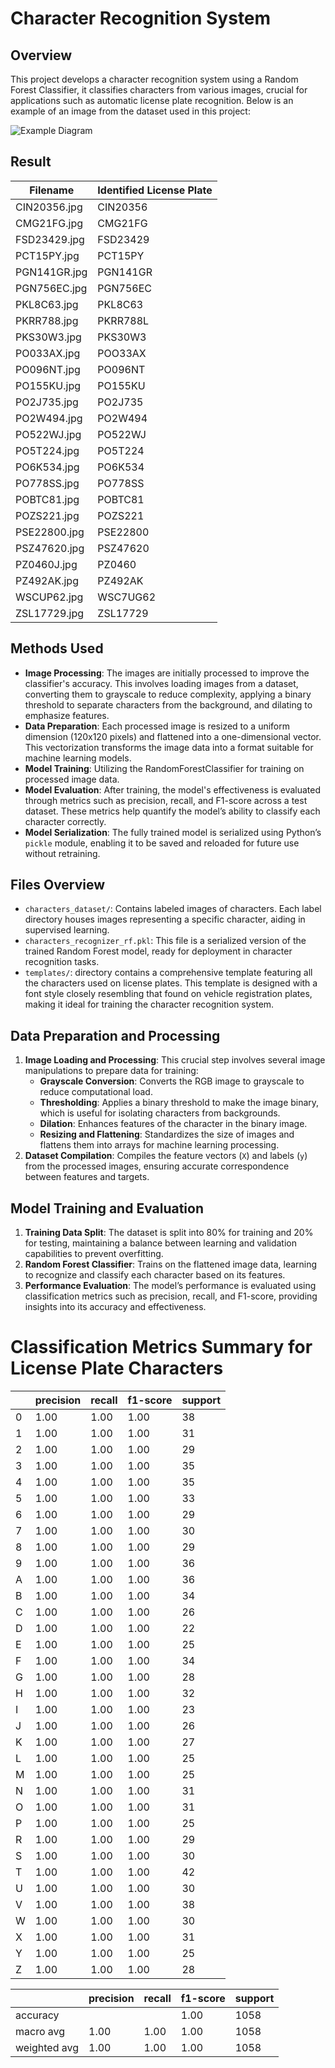 # Character Recognition System

## Overview
This project develops a character recognition system using a Random Forest Classifier, it classifies characters from various images, crucial for applications such as automatic license plate recognition. Below is an example of an image from the dataset used in this project:

![Example Diagram](images/PKL8C63.jpg)
## Result
| Filename    | Identified License Plate |
|-------------|--------------------------|
| CIN20356.jpg | CIN20356                 |
| CMG21FG.jpg | CMG21FG                  |
| FSD23429.jpg | FSD23429                 |
| PCT15PY.jpg | PCT15PY                  |
| PGN141GR.jpg | PGN141GR                 |
| PGN756EC.jpg | PGN756EC                 |
| PKL8C63.jpg | PKL8C63                  |
| PKRR788.jpg | PKRR788L                 |
| PKS30W3.jpg | PKS30W3                  |
| PO033AX.jpg | POO33AX                  |
| PO096NT.jpg | PO096NT                  |
| PO155KU.jpg | PO155KU                  |
| PO2J735.jpg | PO2J735                  |
| PO2W494.jpg | PO2W494                  |
| PO522WJ.jpg | PO522WJ                  |
| PO5T224.jpg | PO5T224                  |
| PO6K534.jpg | PO6K534                  |
| PO778SS.jpg | PO778SS                  |
| POBTC81.jpg | POBTC81                  |
| POZS221.jpg | POZS221                  |
| PSE22800.jpg | PSE22800                 |
| PSZ47620.jpg | PSZ47620                 |
| PZ0460J.jpg | PZ0460                   |
| PZ492AK.jpg | PZ492AK                  |
| WSCUP62.jpg | WSC7UG62                 |
| ZSL17729.jpg | ZSL17729                 |

## Methods Used
- **Image Processing**: The images are initially processed to improve the classifier's accuracy. This involves loading images from a dataset, converting them to grayscale to reduce complexity, applying a binary threshold to separate characters from the background, and dilating to emphasize features.
- **Data Preparation**: Each processed image is resized to a uniform dimension (120x120 pixels) and flattened into a one-dimensional vector. This vectorization transforms the image data into a format suitable for machine learning models.
- **Model Training**: Utilizing the RandomForestClassifier for training on processed image data.
- **Model Evaluation**: After training, the model's effectiveness is evaluated through metrics such as precision, recall, and F1-score across a test dataset. These metrics help quantify the model’s ability to classify each character correctly.
- **Model Serialization**: The fully trained model is serialized using Python’s `pickle` module, enabling it to be saved and reloaded for future use without retraining.

## Files Overview
- `characters_dataset/`: Contains labeled images of characters. Each label directory houses images representing a specific character, aiding in supervised learning.
- `characters_recognizer_rf.pkl`: This file is a serialized version of the trained Random Forest model, ready for deployment in character recognition tasks.
-  `templates/`: directory contains a comprehensive template featuring all the characters used on license plates. This template is designed with a font style closely resembling that found on vehicle registration plates, making it ideal for training the character recognition system. 

## Data Preparation and Processing
1. **Image Loading and Processing**: This crucial step involves several image manipulations to prepare data for training:
   - **Grayscale Conversion**: Converts the RGB image to grayscale to reduce computational load.
   - **Thresholding**: Applies a binary threshold to make the image binary, which is useful for isolating characters from backgrounds.
   - **Dilation**: Enhances features of the character in the binary image.
   - **Resizing and Flattening**: Standardizes the size of images and flattens them into arrays for machine learning processing.
2. **Dataset Compilation**: Compiles the feature vectors (`X`) and labels (`y`) from the processed images, ensuring accurate correspondence between features and targets.

## Model Training and Evaluation
1. **Training Data Split**: The dataset is split into 80% for training and 20% for testing, maintaining a balance between learning and validation capabilities to prevent overfitting.
2. **Random Forest Classifier**: Trains on the flattened image data, learning to recognize and classify each character based on its features.
3. **Performance Evaluation**: The model’s performance is evaluated using classification metrics such as precision, recall, and F1-score, providing insights into its accuracy and effectiveness.


# Classification Metrics Summary for License Plate Characters

|           | precision | recall | f1-score | support |
|-----------|-----------|--------|----------|---------|
| 0         | 1.00      | 1.00   | 1.00     | 38      |
| 1         | 1.00      | 1.00   | 1.00     | 31      |
| 2         | 1.00      | 1.00   | 1.00     | 29      |
| 3         | 1.00      | 1.00   | 1.00     | 35      |
| 4         | 1.00      | 1.00   | 1.00     | 35      |
| 5         | 1.00      | 1.00   | 1.00     | 33      |
| 6         | 1.00      | 1.00   | 1.00     | 29      |
| 7         | 1.00      | 1.00   | 1.00     | 30      |
| 8         | 1.00      | 1.00   | 1.00     | 29      |
| 9         | 1.00      | 1.00   | 1.00     | 36      |
| A         | 1.00      | 1.00   | 1.00     | 36      |
| B         | 1.00      | 1.00   | 1.00     | 34      |
| C         | 1.00      | 1.00   | 1.00     | 26      |
| D         | 1.00      | 1.00   | 1.00     | 22      |
| E         | 1.00      | 1.00   | 1.00     | 25      |
| F         | 1.00      | 1.00   | 1.00     | 34      |
| G         | 1.00      | 1.00   | 1.00     | 28      |
| H         | 1.00      | 1.00   | 1.00     | 32      |
| I         | 1.00      | 1.00   | 1.00     | 23      |
| J         | 1.00      | 1.00   | 1.00     | 26      |
| K         | 1.00      | 1.00   | 1.00     | 27      |
| L         | 1.00      | 1.00   | 1.00     | 25      |
| M         | 1.00      | 1.00   | 1.00     | 25      |
| N         | 1.00      | 1.00   | 1.00     | 31      |
| O         | 1.00      | 1.00   | 1.00     | 31      |
| P         | 1.00      | 1.00   | 1.00     | 25      |
| R         | 1.00      | 1.00   | 1.00     | 29      |
| S         | 1.00      | 1.00   | 1.00     | 30      |
| T         | 1.00      | 1.00   | 1.00     | 42      |
| U         | 1.00      | 1.00   | 1.00     | 30      |
| V         | 1.00      | 1.00   | 1.00     | 38      |
| W         | 1.00      | 1.00   | 1.00     | 30      |
| X         | 1.00      | 1.00   | 1.00     | 31      |
| Y         | 1.00      | 1.00   | 1.00     | 25      |
| Z         | 1.00      | 1.00   | 1.00     | 28      |

|    | precision | recall | f1-score | support |
|----|-----------|--------|----------|---------|
| accuracy |           |        | 1.00     | 1058    |
| macro avg | 1.00      | 1.00   | 1.00     | 1058    |
| weighted avg | 1.00      | 1.00   | 1.00     | 1058    |

